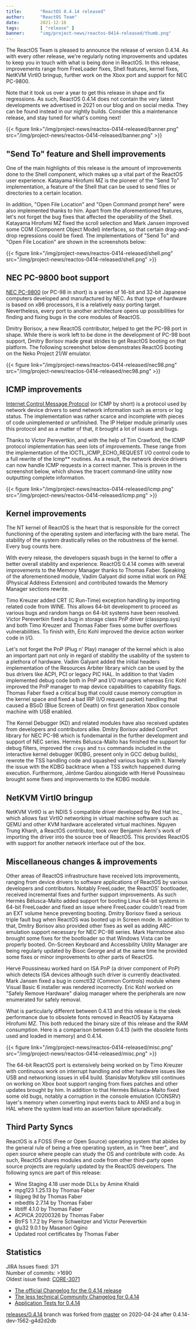 ```yaml
---
title:       "ReactOS 0.4.14 released"
author:      "ReactOS Team"
date:        2021-12-16
tags:        [ "release" ]
banner:      "img/project-news/reactos-0414-released/thumb.png"
---
```


The ReactOS Team is pleased to announce the release of version 0.4.14.
As with every other release, we're regularly noting improvements and updates to keep you in touch with what is being done in ReactOS.
In this release, improvements range from FreeLoader fixes, Shell features, kernel fixes, NetKVM VirtIO bringup, further work on the Xbox port and support for NEC PC-9800.

Note that it took us over a year to get this release in shape and fix regressions.
As such, ReactOS 0.4.14 does not contain the very latest developments we advertised in 2021 on our blog and on social media. They can be found instead in our nightly builds.
Consider this a maintenance release, and stay tuned for what's coming next!

{{< figure link="/img/project-news/reactos-0414-released/banner.png" src="/img/project-news/reactos-0414-released/banner.png" >}}

## "Send To" feature and Shell improvements
One of the main highlights of this release is the amount of improvements done to the Shell component, which makes up a vital part of the ReactOS user experience.
Katayama Hirofumi MZ is the pioneer of the "Send To" implementation, a feature of the Shell that can be used to send files or directories to a certain location.

In addition, "Open File Location" and "Open Command prompt here" were also implemented thanks to him.
Apart from the aforementioned features, let's not forget the bug fixes that affected the operability of the Shell.
Katayama Hirofumi MZ fixed the scroll selection and Mark Jansen improved some COM (Component Object Model) interfaces, so that certain drag-and-drop regressions could be fixed.
The implementations of "Send To" and "Open File Location" are shown in the screenshots below:

{{< figure link="/img/project-news/reactos-0414-released/shell.png" src="/img/project-news/reactos-0414-released/shell.png" >}}

## NEC PC-9800 boot support
[NEC PC-9800](https://en.wikipedia.org/wiki/PC-9800_series) (or PC-98 in short) is a series of 16-bit and 32-bit Japanese computers developed and manufactured by NEC.
As that type of hardware is based on x86 processors, it is a relatively easy porting target.
Nevertheless, every port to another architecture opens up possibilities for finding and fixing bugs in the core modules of ReactOS.

Dmitry Borisov, a new ReactOS contributor, helped to get the PC-98 port in shape.
While there is work left to be done in the development of PC-98 boot support, Dmitry Borisov made great strides to get ReactOS booting on that platform.
The following screenshot below demonstrates ReactOS booting on the Neko Project 21/W emulator.

{{< figure link="/img/project-news/reactos-0414-released/nec98.png" src="/img/project-news/reactos-0414-released/nec98.png" >}}

## ICMP improvements
[Internet Control Message Protocol](https://en.wikipedia.org/wiki/Internet_Control_Message_Protocol) (or ICMP by short) is a protocol used by network device drivers to send network information such as errors or log status.
The implementation was rather scarce and incomplete with pieces of code unimplemented or unfinished.
The IP Helper module primarily uses this protocol and as a matter of that, it brought a lot of issues and bugs. 

Thanks to Victor Perevertkin, and with the help of Tim Crawford, the ICMP protocol implementation has seen lots of improvements.
These range from the implementation of the IOCTL_ICMP_ECHO_REQUEST I/O control code to a full  rewrite of the Icmp** routines.
As a result, the network device drivers can now handle ICMP requests in a correct manner.
This is proven in the screenshot below, which shows the tracert command-line utility now outputting complete information.

{{< figure link="/img/project-news/reactos-0414-released/icmp.png" src="/img/project-news/reactos-0414-released/icmp.png" >}}

## Kernel improvements
The NT kernel of ReactOS is the heart that is responsible for the correct functioning of the operating system and interfacing with the bare metal.
The stability of the system drastically relies on the robustness of the kernel.
Every bug counts here.

With every release, the developers squash bugs in the kernel to offer a better overall stability and experience.
ReactOS 0.4.14 comes with several improvements to the Memory Manager thanks to Thomas Faber.
Speaking of the aforementioned module, Vadim Galyant did some initial work on PAE (Physical Address Extension) and contributed towards the Memory Manager sections rewrite.

Timo Kreuzer added CRT (C Run-Time) exception handling by importing related code from WINE. This allows 64-bit development to proceed as various bugs and random hangs on 64-bit systems have been resolved.
Victor Perevertkin fixed a bug in storage class PnP driver (classpnp.sys) 
and both Timo Kreuzer and Thomas Faber fixes some buffer overflows vulnerabilities. To finish with, Eric Kohl improved the device action worker code in I/O.

Let's not forget the PnP (Plug n' Play) manager of the kernel which is also an important part not only in regard of stability the usability of the system to a plethora of hardware.
Vadim Galyant added the initial headers implementation of the Resources Arbiter library which can be used by the bus
drivers like ACPI, PCI or legacy PIC HAL. In addition to that Vadim implemented debug code both in PnP and I/O managers whereas Eric Kohl improved the PnP manager to map device capabilities to capability flags. Thomas Faber fixed a critical bug that could
cause memory corruption in the kernel space and fixed a bad IRP (I/O request packet) handling that caused a BSoD (Blue Screen of Death) on first generation Xbox console machine with USB enabled. 

The Kernel Debugger (KD) and related modules have also received updates from developers and contributors alike. Dmitry Borisov added ComPort library for NEC PC-98 which is fundemantal in the further development and support of NEC series. Hermès Bélusca-Maïto has finished the support for debug filters, improved the `cregs` and `tss` commands included in the interactive kernel debugger (KDBG, present only in GCC debug builds),
rewrote the TSS handling code and squashed various bugs with it. Namely the issue with the KDBG backtrace when a TSS switch happened during execution. Furthermore, Jérôme Gardou alongside with Hervé Poussineau brought some fixes and improvements to the KDBG module.

## NetKVM VirtIO bringup
NetKVM VirtIO is an NDIS 5 compatible driver developed by Red Hat Inc., which allows fast VirtIO networking in virtual machine software such as QEMU and other KVM hardware accelerated virtual machines.
Nguyen Trung Khanh, a ReactOS contributor, took over Benjamin Aerni's work of importing the driver into the source tree of ReactOS.
This provides ReactOS with support for another network interface out of the box.

## Miscellaneous changes & improvements
Other areas of ReactOS infrastructure have received lots improvements, ranging from device drivers to software applications of ReactOS by various developers and contributors. Notably FreeLoader, the ReactOS' bootloader, received incremental fixes and further support improvements. As such Hermès Bélusca-Maïto added support for booting Linux 64-bit systems in 64-bit FreeLoader and fixed an issue where
FreeLoader couldn't read from an EXT volume hence preventing booting. Dmitry Borisov fixed a serious triple fault bug when ReactOS was booted up in Screen mode. In addition to that, Dmitry Borisov also provided other fixes as well as adding ARC-emulation support necessary for NEC PC-98 series.
Mark Harmstone also brought some fixes for the bootloader so that Windows Vista can be properly booted. On-Screen Keyboard and Accessbility Utility Manager are being regularly updated by Bisoc George and at the same time he provided some fixes or minor improvements to other parts of ReactOS.

Hervé Poussineau worked hard on ISA PnP (a driver component of PnP) which detects ISA devices although such driver is currently deactivated.
Mark Jansen fixed a bug in comctl32 (Common Controls) module where Visual Basic 6 installer was rendered incorrectly. Eric Kohl worked on "Safely Remove Hardware" dialog manager where the peripherals are now enumerated for safely removal.

What is particularly different between 0.4.13 and this release is the sleek performance due to obsolete fonts removed in ReactOS by Katayama Hirofumi MZ. This both reduced the binary size of this release and the RAM consumption.
Here is a comparison between 0.4.13 (with the obsolete fonts used and loaded in memory) and 0.4.14.

{{< figure link="/img/project-news/reactos-0414-released/misc.png" src="/img/project-news/reactos-0414-released/misc.png" >}}

The 64-bit ReactOS port is extensively being worked on by Timo Kreuzer with continuous work on interrupt handling and other hardware issues like USB and networking issues in x64 build.
Stanislav Motylkov still continues on working on Xbox boot support ranging from fixes patches and other updates brought by him. In addition to that Hermès Bélusca-Maïto fixed some old bugs, notably a corruption in the console emulation (CONSRV) layer's memory when converting
input events back to ANSI and a bug in HAL where the system lead into an assertion failure sporadically.

## Third Party Syncs
ReactOS is a FOSS (Free or Open Source) operating system that abides by the general rule of being a free operating system, as in "free beer", and open source where people can study the OS and contribute with code.
As such, ReactOS shares modules and code from other third-party open source projects are regularly updated by the ReactOS developers. The following syncs are part of this release:

* Wine Staging 4.18 user mode DLLs by Amine Khaldi
* mpg123 1.25.13 by Thomas Faber
* libjpeg 9d by Thomas Faber
* mbedtls 2.7.14 by Thomas Faber
* libtiff 4.1.0 by Thomas Faber
* ACPICA 20200326 by Thomas Faber
* BtrFS 1.7.2 by Pierre Schweitzer and Victor Perevertkin
* glu32 9.0.1 by Masanori Ogino
* Updated root certificates by Thomas Faber

## Statistics
JIRA Issues fixed: 371  
Number of commits: >1690  
Oldest issue fixed: [CORE-3071](https://jira.reactos.org/browse/CORE-3071)

* [The official Changelog for the 0.4.14 release](/wiki/ChangeLog-0.4.14)
* [The less technical Community Changelog for 0.4.14](/wiki/Community_Changelog-0.4.14)
* [Application Tests for 0.4.14](/wiki/Tests_for_0.4.14)

[releases/0.4.14](https://github.com/reactos/reactos/tree/releases/0.4.14) branch was forked from [master](https://github.com/reactos/reactos) on 2020-04-24 after 0.4.14-dev-1562-g4d2d2db
